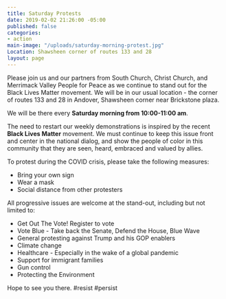 ```yaml
---
title: Saturday Protests
date: 2019-02-02 21:26:00 -05:00
published: false
categories:
- action
main-image: "/uploads/saturday-morning-protest.jpg"
Location: Shawsheen corner of routes 133 and 28
layout: page
---
```


Please join us and our partners from South Church, Christ Church, and Merrimack Valley People for Peace as we continue to stand out for the Black Lives Matter movement. We will be in our usual location - the corner of routes 133 and 28 in Andover, Shawsheen corner near Brickstone plaza. 

We will be there every **Saturday morning from 10:00-11:00 am**. 

The need to restart our weekly demonstrations is inspired by the recent **Black Lives Matter** movement. We must continue to keep this issue front and center in the national dialog, and show the people of color in this community that they are seen, heard, embraced and valued by allies. 

To protest during the COVID crisis, please take the following measures:
* Bring your own sign
* Wear a mask
* Social distance from other protesters

All progressive issues are welcome at the stand-out, including but not limited to: 
* Get Out The Vote! Register to vote
* Vote Blue - Take back the Senate, Defend the House, Blue Wave
* General protesting against Trump and his GOP enablers
* Climate change
* Healthcare - Especially in the wake of a global pandemic
* Support for immigrant families
* Gun control
* Protecting the Environment

Hope to see you there. #resist #persist